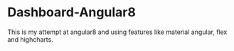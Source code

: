 # Dashboard-Angular8
This is my attempt at angular8 and using features like material angular, flex and highcharts.
